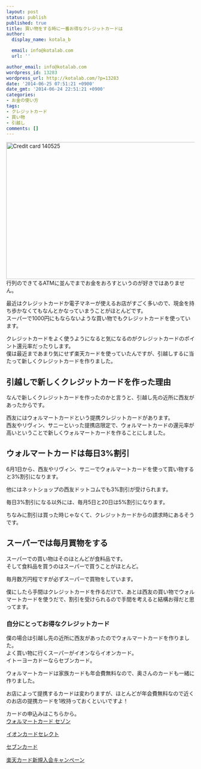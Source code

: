 ```yaml
---
layout: post
status: publish
published: true
title: 買い物をする時に一番お得なクレジットカードは
author:
  display_name: kotala_b

  email: info@kotalab.com
  url: ''

author_email: info@kotalab.com
wordpress_id: 13283
wordpress_url: http://kotalab.com/?p=13283
date: '2014-06-25 07:51:21 +0900'
date_gmt: '2014-06-24 22:51:21 +0900'
categories:
- お金の使い方
tags:
- クレジットカード
- 買い物
- 引越し
comments: []
---
```

<p><img src="http://kotalab.com/wp-content/uploads/credit-card_140525.jpg" alt="Credit card 140525" title="credit-card_140525.jpg" border="0" width="548" height="365" />行列のできてるATMに並んでまでお金をおろすというのが好きではありません。</p>
<p>最近はクレジットカードか電子マネーが使えるお店がすごく多いので、現金を持ち歩かなくてもなんとかなっていまうことがほとんどです。<br />
スーパーで1000円にもならないような買い物でもクレジットカードを使っています。</p>
<p>クレジットカードをよく使うようになると気になるのがクレジットカードのポイント還元率だったりします。<br />
僕は最近まであまり気にせず楽天カードを使っていたんですが、引越しするに当たって新しくクレジットカードを作りました。<!--more--></p>
<h2>引越しで新しくクレジットカードを作った理由</h2>
<p>なんで新しくクレジットカードを作ったのかと言うと、引越し先の近所に西友があったからです。</p>
<p>西友にはウォルマートカードという提携クレジットカードがあります。<br />
<span class="b">西友やリヴィン、サニーといった提携店限定で、ウォルマートカードの還元率が高い</span>ということで新しくウォルマートカードを作ることにしました。</p>
<h2>ウォルマートカードは毎日3%割引</h2>
<p>6月1日から、西友やリヴィン、サニーでウォルマートカードを使って買い物すると3%割引になります。</p>
<p>他にはネットショップの西友ドットコムでも3%割引が受けられます。</p>
<p>毎日3%割引になる以外には、毎月5日と20日は5%割引になります。</p>
<p>ちなみに割引は買った時じゃなくて、クレジットカードからの請求時にあるそうです。</p>
<h2>スーパーでは毎月買物をする</h2>
<p>スーパーでの買い物はそのほとんどが食料品です。<br />
そして食料品を買うのはスーパーで買うことがほとんど。</p>
<p>毎月数万円程ですが必ずスーパーで買物をしています。</p>
<p>僕にしたら手間はクレジットカードを作るだけで、あとは西友の買い物でウォルマートカードを使うだで、割引を受けられるので手間を考えると結構お得だと思ってます。</p>
<h3>自分にとってお得なクレジットカード</h3>
<p>僕の場合は引越し先の近所に西友があったのでウォルマートカードを作りました。<br />
よく買い物に行くスーパーがイオンならイオンカード。<br />
イトーヨーカドーならセブンカード。</p>
<p>ウォルマートカードは家族カードも年会費無料なので、奥さんのカードも一緒に作りました。</p>
<p>お店によって提携するカードは変わりますが、ほとんどが年会費無料なので近くのお店の提携カードを1枚持っておくといいですよ！</p>
<p>カードの申込みはこちらから。<br />
<a href="http://c.af.moshimo.com/af/c/click?a_id=440560&p_id=826&pc_id=1010&pl_id=10723&guid=ON" target="_blank">ウォルマートカード セゾン</a><img src="http://i.af.moshimo.com/af/i/impression?a_id=440560&p_id=826&pc_id=1010&pl_id=10723" width="1" height="1" style="border:none;"></p>
<p><a href="http://ck.jp.ap.valuecommerce.com/servlet/referral?sid=2967684&pid=882759822" target="_blank" ><img src="http://ad.jp.ap.valuecommerce.com/servlet/gifbanner?sid=2967684&pid=882759822" height="1" width="1" border="0">イオンカードセレクト</a></p>
<p><a href="http://px.a8.net/svt/ejp?a8mat=2BPSCZ+8DUUSQ+2LAC+5YJRM" target="_blank">セブンカード</a><br />
<img border="0" width="1" height="1" src="http://www15.a8.net/0.gif?a8mat=2BPSCZ+8DUUSQ+2LAC+5YJRM" alt=""></p>
<p><a href="http://c.af.moshimo.com/af/c/click?a_id=440561&p_id=58&pc_id=58&pl_id=2801&guid=ON" target="_blank">楽天カード新規入会キャンペーン</a><img src="http://i.af.moshimo.com/af/i/impression?a_id=440561&p_id=58&pc_id=58&pl_id=2801" width="1" height="1" style="border:none;"></p>
